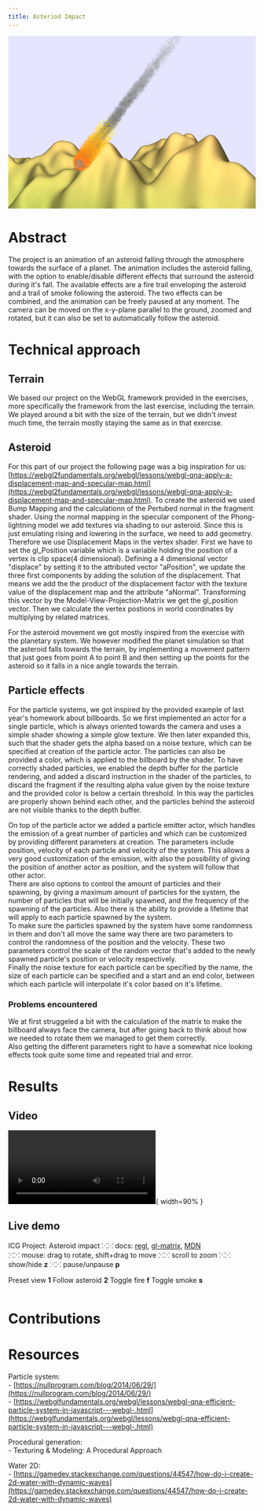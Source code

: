 ```yaml
---
title: Asteriod Impact
---
```


![Asteroid](images/asteroid_falling1.png)

# Abstract

The project is an animation of an asteroid falling through the atmosphere towards the surface of a planet.
The animation includes the asteroid falling, with the option to enable/disable different effects that
surround the asteroid during it's fall. The available effects are a fire trail enveloping the asteroid and
a trail of smoke following the asteroid. The two effects can be combined, and the animation can be freely
paused at any moment. The camera can be moved on the x-y-plane parallel to the ground, zoomed and rotated,
but it can also be set to automatically follow the asteroid.

# Technical approach

## Terrain

We based our project on the WebGL framework provided in the exercises, more specifically the framework from
the last exercise, including the terrain. We played around a bit with the size of the terrain, but we didn't
invest much time, the terrain mostly staying the same as in that exercise.

## Asteroid

For this part of our project the following page was a big inspiration for us: [https://webgl2fundamentals.org/webgl/lessons/webgl-qna-apply-a-displacement-map-and-specular-map.html](https://webgl2fundamentals.org/webgl/lessons/webgl-qna-apply-a-displacement-map-and-specular-map.html).
To create the asteroid we used Bump Mapping and the calculationn of the Pertubed normal in the fragment shader. 
Using the normal mapping in the specular component of the Phong-lightning model we add textures via 
shading to our asteroid. Since this is just emulating rising and lowering in the surface, we need to add
geometry. Therefore we use Displacement Maps in the vertex shader. First we have to set the gl_Position variable
which is a variable holding the position of a vertex is clip space(4 dimensional). Defining a 4 dimensional vector "displace" by setting it 
to the attributed vector "aPosition", we update the three first components by adding the solution of the displacement. That means we add the 
the product of the displacement factor with the texture value of the displacement map and the attribute "aNormal". Transforming this vector 
by the Model-View-Projection-Matrix we get the gl_position vector.
Then we calculate the vertex postions in world coordinates by multiplying by related matrices.

For the asteroid movement we got mostly inspired from the exercise with the planetary system. We however modified the
planet simulation so that the asteroid falls towards the terrain, by implementing a movement pattern that
just goes from point A to point B and then setting up the points for the asteroid so it falls in a nice angle
towards the terrain.

## Particle effects

For the particle systems, we got inspired by the provided example of last year's homework about billboards.
So we first implemented an actor for a single particle, which is always oriented towards the camera and uses
a simple shader showing a simple glow texture. We then later expanded this, such that the shader gets the
alpha based on a noise texture, which can be specified at creation of the particle actor. The particles can
also be provided a color, which is applied to the billboard by the shader. To have correctly shaded particles,
we enabled the depth buffer for the particle rendering, and added a discard instruction in the shader of the
particles, to discard the fragment if the resulting alpha value given by the noise texture and the provided
color is below a certain threshold. In this way the particles are properly shown behind each other, and the
particles behind the asteroid are not visible thanks to the depth buffer.

On top of the particle actor we added a particle emitter actor, which handles the emission of a great number
of particles and which can be customized by providing different parameters at creation. The parameters
include position, velocity of each particle and velocity of the system. This allows a very good customization
of the emission, with also the possibility of giving the position of another actor as position, and the system
will follow that other actor.  
There are also options to control the amount of particles and their spawning, by giving a maximum amount of
particles for the system, the number of particles that will be initially spawned, and the frequency of the
spawning of the particles. Also there is the ability to provide a lifetime that will apply to each particle
spawned by the system.  
To make sure the particles spawned by the system have some randomness in them and don't all move the same way
there are two parameters to control the randomness of the position and the velocity. These two parameters
control the scale of the random vector that's added to the newly spawned particle's position or velocity
respectively.  
Finally the noise texture for each particle can be specified by the name, the size of each particle can be
specified and a start and an end color, between which each particle will interpolate it's color based on
it's lifetime.

### Problems encountered

We at first struggeled a bit with the calculation of the matrix to make the billboard always face the camera, but after
going back to think about how we needed to rotate them we managed to get them correctly.  
Also getting the different parameters right to have a somewhat nice looking effects took quite some time and repeated
trial and error.

# Results

## Video
![](images/final_video.mp4){ width=90% }

## Live demo

<div id="demo-container">
<script src="src/main_project.js" type="module"></script>

<div id="debug-overlay">
<p>
		ICG Project: Asteroid impact
		⁙⁙ docs:
		<a href="https://github.com/regl-project/regl/blob/gh-pages/API.md">regl</a>,
		<a href="http://glmatrix.net/docs/">gl-matrix</a>,
		<a href="https://developer.mozilla.org/en-US/docs/Web/JavaScript">MDN</a>
        <br/>
		⁙⁙ mouse: drag to rotate, shift+drag to move
		⁙⁙ scroll to zoom
		⁙⁙ show/hide <strong class="keyboard">z</strong>
        ⁙⁙ pause/unpause <strong class="keyboard">p</strong>
</p>
<p id="view-options">
<span id="btn-preset-view" class="button">Preset view <strong class="keyboard">1</strong></span>
<span id="btn-follow-asteroid" class="button">Follow asteroid <strong class="keyboard">2</strong></span>
<span id="btn-toggle-fire" class="button">Toggle fire <strong class="keyboard">f</strong></span>
<span id="btn-toggle-smoke" class="button">Toggle smoke <strong class="keyboard">s</strong></span>
</p>

<pre id="debug-text"></pre>
</div>
</div>

# Contributions

# Resources

Particle system:  
    - [https://nullprogram.com/blog/2014/06/29/](https://nullprogram.com/blog/2014/06/29/)  
    - [https://webglfundamentals.org/webgl/lessons/webgl-qna-efficient-particle-system-in-javascript---webgl-.html](https://webglfundamentals.org/webgl/lessons/webgl-qna-efficient-particle-system-in-javascript---webgl-.html)  

Procedural generation:  
    - Texturing & Modeling: A Procedural Approach

Water 2D:  
    - [https://gamedev.stackexchange.com/questions/44547/how-do-i-create-2d-water-with-dynamic-waves](https://gamedev.stackexchange.com/questions/44547/how-do-i-create-2d-water-with-dynamic-waves)


